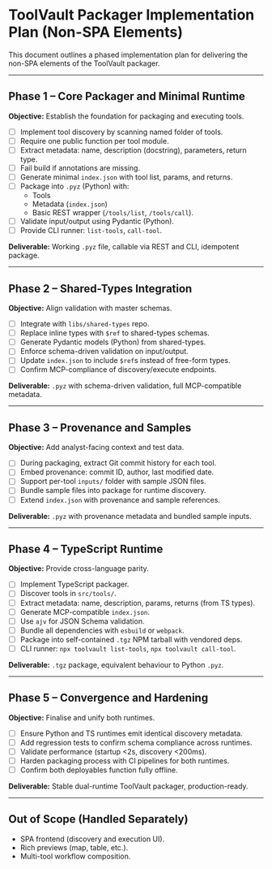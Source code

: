 # ToolVault Packager Implementation Plan (Non-SPA Elements)

This document outlines a phased implementation plan for delivering the non-SPA elements of the ToolVault packager.

---

## Phase 1 – Core Packager and Minimal Runtime
**Objective:** Establish the foundation for packaging and executing tools.

- [ ] Implement tool discovery by scanning named folder of tools.  
- [ ] Require one public function per tool module.  
- [ ] Extract metadata: name, description (docstring), parameters, return type.  
- [ ] Fail build if annotations are missing.  
- [ ] Generate minimal `index.json` with tool list, params, and returns.  
- [ ] Package into `.pyz` (Python) with:  
  - Tools  
  - Metadata (`index.json`)  
  - Basic REST wrapper (`/tools/list`, `/tools/call`).  
- [ ] Validate input/output using Pydantic (Python).  
- [ ] Provide CLI runner: `list-tools`, `call-tool`.  

**Deliverable:** Working `.pyz` file, callable via REST and CLI, idempotent package.

---

## Phase 2 – Shared-Types Integration
**Objective:** Align validation with master schemas.

- [ ] Integrate with `libs/shared-types` repo.  
- [ ] Replace inline types with `$ref` to shared-types schemas.  
- [ ] Generate Pydantic models (Python) from shared-types.  
- [ ] Enforce schema-driven validation on input/output.  
- [ ] Update `index.json` to include `$ref`s instead of free-form types.  
- [ ] Confirm MCP-compliance of discovery/execute endpoints.  

**Deliverable:** `.pyz` with schema-driven validation, full MCP-compatible metadata.

---

## Phase 3 – Provenance and Samples
**Objective:** Add analyst-facing context and test data.

- [ ] During packaging, extract Git commit history for each tool.  
- [ ] Embed provenance: commit ID, author, last modified date.  
- [ ] Support per-tool `inputs/` folder with sample JSON files.  
- [ ] Bundle sample files into package for runtime discovery.  
- [ ] Extend `index.json` with provenance and sample references.  

**Deliverable:** `.pyz` with provenance metadata and bundled sample inputs.

---

## Phase 4 – TypeScript Runtime
**Objective:** Provide cross-language parity.

- [ ] Implement TypeScript packager.  
- [ ] Discover tools in `src/tools/`.  
- [ ] Extract metadata: name, description, params, returns (from TS types).  
- [ ] Generate MCP-compatible `index.json`.  
- [ ] Use `ajv` for JSON Schema validation.  
- [ ] Bundle all dependencies with `esbuild` or `webpack`.  
- [ ] Package into self-contained `.tgz` NPM tarball with vendored deps.  
- [ ] CLI runner: `npx toolvault list-tools`, `npx toolvault call-tool`.  

**Deliverable:** `.tgz` package, equivalent behaviour to Python `.pyz`.

---

## Phase 5 – Convergence and Hardening
**Objective:** Finalise and unify both runtimes.

- [ ] Ensure Python and TS runtimes emit identical discovery metadata.  
- [ ] Add regression tests to confirm schema compliance across runtimes.  
- [ ] Validate performance (startup <2s, discovery <200ms).  
- [ ] Harden packaging process with CI pipelines for both runtimes.  
- [ ] Confirm both deployables function fully offline.  

**Deliverable:** Stable dual-runtime ToolVault packager, production-ready.

---

## Out of Scope (Handled Separately)
- SPA frontend (discovery and execution UI).  
- Rich previews (map, table, etc.).  
- Multi-tool workflow composition.  

